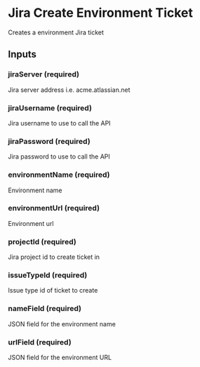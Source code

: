 # Jira Create Environment Ticket
Creates a environment Jira ticket

## Inputs

### jiraServer (required)
Jira server address i.e. acme.atlassian.net

### jiraUsername (required)
Jira username to use to call the API

### jiraPassword (required)
Jira password to use to call the API

### environmentName (required)
Environment name

### environmentUrl (required)
Environment url

### projectId (required)
Jira project id to create ticket in

### issueTypeId (required)
Issue type id of ticket to create

### nameField (required)
JSON field for the environment name

### urlField (required)
JSON field for the environment URL
